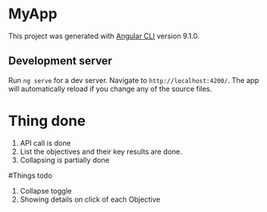 # MyApp

This project was generated with [Angular CLI](https://github.com/angular/angular-cli) version 9.1.0.

## Development server

Run `ng serve` for a dev server. Navigate to `http://localhost:4200/`. The app will automatically reload if you change any of the source files.

# Thing done
1) API call is done
2) List the objectives and their key results are done.
3) Collapsing is partially done

#Things todo
1) Collapse toggle
2) Showing details on click of each Objective